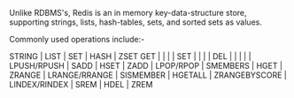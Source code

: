Unlike RDBMS's, Redis is an in memory key-data-structure store, supporting strings, lists, hash-tables, sets, and sorted sets as values.

Commonly used operations include:-

STRING | LIST          | SET       | HASH    | ZSET
 GET   |               |           |         |
 SET   |               |           |         |
 DEL   |               |           |         |
       | LPUSH/RPUSH   | SADD      | HSET    | ZADD
       | LPOP/RPOP     | SMEMBERS  | HGET    | ZRANGE
       | LRANGE/RRANGE | SISMEMBER | HGETALL | ZRANGEBYSCORE
       | LINDEX/RINDEX | SREM      | HDEL    | ZREM
